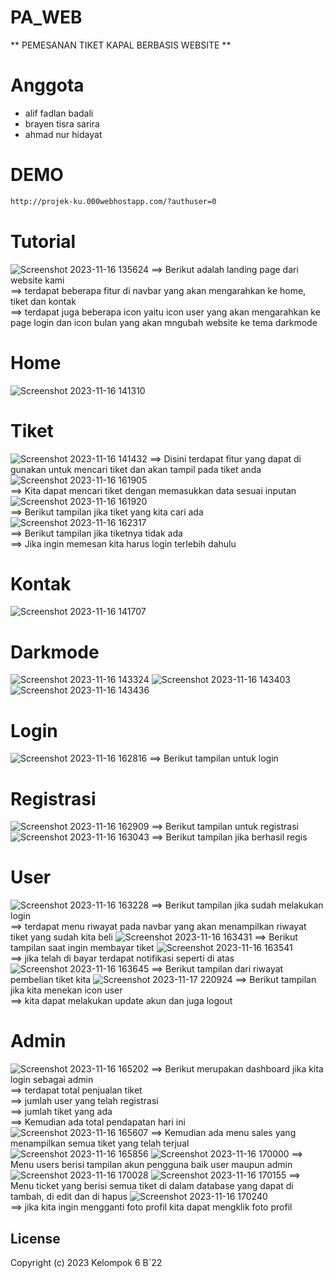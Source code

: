 # PA_WEB

** PEMESANAN TIKET KAPAL BERBASIS WEBSITE **

# Anggota
- alif fadlan badali 
- brayen tisra sarira
- ahmad nur hidayat

# DEMO
```bash
http://projek-ku.000webhostapp.com/?authuser=0
```

# Tutorial
![Screenshot 2023-11-16 135624](https://github.com/ahmadhidayat22/PA_WEB/assets/128040566/7f6bc64c-112c-45db-9679-349893c2e66a)
==> Berikut adalah landing page dari website kami <br />
==> terdapat beberapa fitur di navbar yang akan mengarahkan ke home, tiket dan kontak <br />
==> terdapat juga beberapa icon yaitu icon user yang akan mengarahkan ke page login dan icon bulan yang akan mngubah website ke tema darkmode <br />
# Home
![Screenshot 2023-11-16 141310](https://github.com/ahmadhidayat22/PA_WEB/assets/128040566/3b1c88a9-948d-442e-a833-29e732664300)
# Tiket
![Screenshot 2023-11-16 141432](https://github.com/ahmadhidayat22/PA_WEB/assets/128040566/65ddb45f-307a-4bd1-9307-cf73bf9b4d3a)
==> Disini terdapat fitur yang dapat di gunakan untuk mencari tiket dan akan tampil pada tiket anda <br />
![Screenshot 2023-11-16 161905](https://github.com/ahmadhidayat22/PA_WEB/assets/128040566/e434ffde-a36e-42c9-aaf3-ecc751ca3d1a) <br />
==> Kita dapat mencari tiket dengan memasukkan data sesuai inputan <br />
![Screenshot 2023-11-16 161920](https://github.com/ahmadhidayat22/PA_WEB/assets/128040566/6088a367-0338-4be3-96ae-33f6ae339a44) <br />
==> Berikut tampilan jika tiket yang kita cari ada <br />
![Screenshot 2023-11-16 162317](https://github.com/ahmadhidayat22/PA_WEB/assets/128040566/e193dc40-fdd6-403c-a198-cb7203666de3) <br />
==> Berikut tampilan jika tiketnya tidak ada <br />
==> Jika ingin memesan kita harus login terlebih dahulu
# Kontak
![Screenshot 2023-11-16 141707](https://github.com/ahmadhidayat22/PA_WEB/assets/128040566/61465624-75d9-49e5-a3fa-51969a4ee7a6)
# Darkmode
![Screenshot 2023-11-16 143324](https://github.com/ahmadhidayat22/PA_WEB/assets/128040566/6cc158f7-020a-42ec-b811-606a808e7c60)
![Screenshot 2023-11-16 143403](https://github.com/ahmadhidayat22/PA_WEB/assets/128040566/21b2654d-564b-4356-8c0d-156c6a1e2a62)
![Screenshot 2023-11-16 143436](https://github.com/ahmadhidayat22/PA_WEB/assets/128040566/8b1d6f41-520b-43a6-8a16-92045f7aa988)
# Login
![Screenshot 2023-11-16 162816](https://github.com/ahmadhidayat22/PA_WEB/assets/128040566/3f18f155-f3c0-4da6-acb7-f0e2d61ba754)
==> Berikut tampilan untuk login 
# Registrasi
![Screenshot 2023-11-16 162909](https://github.com/ahmadhidayat22/PA_WEB/assets/128040566/8ce048d8-592a-400e-9812-66e2843f8ba0)
==> Berikut tampilan untuk registrasi
![Screenshot 2023-11-16 163043](https://github.com/ahmadhidayat22/PA_WEB/assets/128040566/c5eb8ca2-c631-4003-a265-daab14fa43fc)
==> Berikut tampilan jika berhasil regis
# User
![Screenshot 2023-11-16 163228](https://github.com/ahmadhidayat22/PA_WEB/assets/128040566/12337f03-c638-4ab6-b40e-7cdcbbbb7b02)
==> Berikut tampilan jika sudah melakukan login <br />
==> terdapat menu riwayat pada navbar yang akan menampilkan riwayat tiket yang sudah kita beli
![Screenshot 2023-11-16 163431](https://github.com/ahmadhidayat22/PA_WEB/assets/128040566/2bebb28a-0f44-4735-8052-ec4b6b2a7bc1)
==> Berikut tampilan saat ingin membayar tiket
![Screenshot 2023-11-16 163541](https://github.com/ahmadhidayat22/PA_WEB/assets/128040566/5270a8d1-811a-4eb8-84d7-12789d2ae7fa) <br />
==> jika telah di bayar terdapat notifikasi seperti di atas
![Screenshot 2023-11-16 163645](https://github.com/ahmadhidayat22/PA_WEB/assets/128040566/2f347393-b60f-48b4-a56a-35a1df049684)
==> Berikut tampilan dari riwayat pembelian tiket kita
![Screenshot 2023-11-17 220924](https://github.com/ahmadhidayat22/PA_WEB/assets/128040566/cc54ea8c-cb0e-4970-a6f8-a0c32002e06c)
==> Berikut tampilan jika kita menekan icon user <br />
==> kita dapat melakukan update akun dan juga logout <br />
# Admin
![Screenshot 2023-11-16 165202](https://github.com/ahmadhidayat22/PA_WEB/assets/128040566/88f3f47c-d634-4006-8cc3-965bc7c745b7)
==> Berikut merupakan dashboard jika kita login sebagai admin <br />
==> terdapat total penjualan tiket <br />
==> jumlah user yang telah registrasi <br />
==> jumlah tiket yang ada <br />
==> Kemudian ada total pendapatan hari ini <br />
![Screenshot 2023-11-16 165607](https://github.com/ahmadhidayat22/PA_WEB/assets/128040566/73cc7960-d8e7-49cd-b8a7-9360b6fed599)
==> Kemudian ada menu sales yang menampilkan semua tiket yang telah terjual
![Screenshot 2023-11-16 165856](https://github.com/ahmadhidayat22/PA_WEB/assets/128040566/d844730e-5b97-4332-87e9-d8fe63fa95f2)
![Screenshot 2023-11-16 170000](https://github.com/ahmadhidayat22/PA_WEB/assets/128040566/5a40f931-162e-4f39-ad94-3031ab3df30b)
==> Menu users berisi tampilan akun pengguna baik user maupun admin
![Screenshot 2023-11-16 170028](https://github.com/ahmadhidayat22/PA_WEB/assets/128040566/ec4e5c18-d2f5-4866-8990-afe378f520c2)
![Screenshot 2023-11-16 170155](https://github.com/ahmadhidayat22/PA_WEB/assets/128040566/95f131af-8b0f-4a6b-915e-faa038ad6645)
==> Menu ticket yang berisi semua tiket di dalam database yang dapat di tambah, di edit dan di hapus
![Screenshot 2023-11-16 170240](https://github.com/ahmadhidayat22/PA_WEB/assets/128040566/882157f0-029a-4874-b068-c4a5d265a6ad) <br />
==> jika kita ingin mengganti foto profil kita dapat mengklik foto profil 


## License
Copyright (c) 2023 Kelompok 6 B`22
